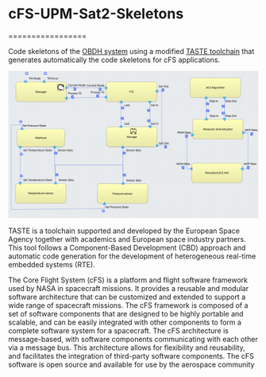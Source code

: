 # cFS-UPM-Sat2-Skeletons 

=================

Code skeletons of the [OBDH system](https://github.com/STR-UPM/OBDH_LABS/tree/master/PROJECT)
using a modified [TASTE toolchain](https://taste.tools/) that generates automatically the code skeletons for cFS applications.

![UPMSat 2 cFS Model](assets/upmsat2_cfs_model.png "UPMSat2 cFS Model")

TASTE is a toolchain supported and developed by the European Space Agency together
with academics and European space industry partners.
This tool follows a Component-Based Development (CBD) approach and automatic
code generation for the development of heterogeneous real-time embedded systems (RTE).

The Core Flight System (cFS) is a platform and flight software framework used by NASA in spacecraft missions. It provides a reusable and modular software architecture that can be customized and extended to support a wide range of spacecraft missions. The cFS framework is composed of a set of software components that are designed to be highly portable and scalable, and can be easily integrated with other components to form a complete software system for a spacecraft. The cFS architecture is message-based, with software components communicating with each other via a message bus. This architecture allows for flexibility and reusability, and facilitates the integration of third-party software components. The cFS software is open source and available for use by the aerospace community